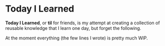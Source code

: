 # Today I Learned
**Today I Learned**, or **til** for friends, is my attempt at creating a collection of reusable knowledge that I learn one day, but forget the following.

At the moment everything (the few lines I wrote) is pretty much WIP.
